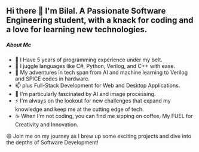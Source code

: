 ## Hi there 👋 I'm Bilal. A Passionate Software Engineering student, with a knack for coding and a love for learning new technologies.

##### About Me 
- 🔭 I Have 5 years of programming experience under my belt.
- 🌱 I juggle languages like C#, Python, Verilog, and C++ with ease.
- 🚀 My adventures in tech span from AI and machine learning to Verilog and SPICE codes in hardware.
- 📫 plus Full-Stack Development for Web and Desktop Applications.
- 🤔 I'm particularly fascinated by AI and image processing.
- ⚡ I'm always on the lookout for new challenges that expand my knowledge and keep me at the cutting edge of tech.
- ☕ When I'm not coding, you can find me sipping on coffee, My FUEL for Creativity and Innovation.

😄 Join me on my journey as I brew up some exciting projects and dive into the depths of Software Development!

